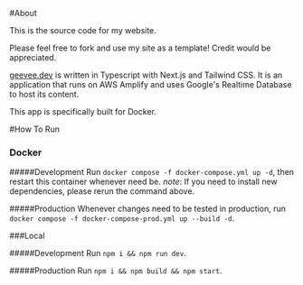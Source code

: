 #About

This is the source code for my website.

Please feel free to fork and use my site as a template! Credit would be appreciated.

[geevee.dev](http://geevee.dev/) is written in Typescript with Next.js and Tailwind CSS. It is an application that runs on AWS Amplify and uses Google's Realtime Database to host its content.

This app is specifically built for Docker.

#How To Run

### Docker

#####Development
Run `docker compose -f docker-compose.yml up -d`, then restart this container whenever need be. 
*note*: If you need to install new dependencies, please rerun the command above.

#####Production
Whenever changes need to be tested in production, run `docker compose -f docker-compose-prod.yml up --build -d`.

###Local

#####Development
Run `npm i && npm run dev`.

#####Production
Run `npm i && npm build && npm start`.
